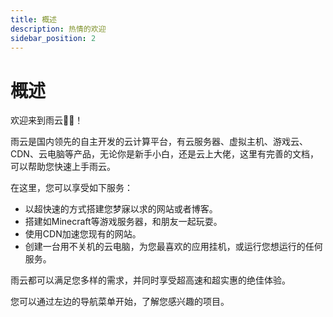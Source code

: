 ```yaml
---
title: 概述
description: 热情的欢迎
sidebar_position: 2
---
```


# 概述

欢迎来到雨云👏🏻！

雨云是国内领先的自主开发的云计算平台，有云服务器、虚拟主机、游戏云、CDN、云电脑等产品，无论你是新手小白，还是云上大佬，这里有完善的文档，可以帮助您快速上手雨云。

在这里，您可以享受如下服务：

* 以超快速的方式搭建您梦寐以求的网站或者博客。
* 搭建如Minecraft等游戏服务器，和朋友一起玩耍。
* 使用CDN加速您现有的网站。
* 创建一台用不关机的云电脑，为您最喜欢的应用挂机，或运行您想运行的任何服务。

雨云都可以满足您多样的需求，并同时享受超高速和超实惠的绝佳体验。





您可以通过左边的导航菜单开始，了解您感兴趣的项目。